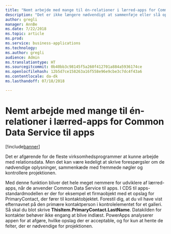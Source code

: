 ```yaml
---
title: "Nemt arbejde med mange til én-relationer i lærred-apps for Common Data Service til apps"
description: "Det er ikke længere nødvendigt at sammenføje eller slå op manuelt. PowerApps udvider automatisk mange til én-relationer, så de nødvendige oplysninger kun er et klik væk."
author: gregli
manager: AnnBe
ms.date: 7/22/2018
ms.topic: article
ms.prod: 
ms.service: business-applications
ms.technology: 
ms.author: gregli
audience: Admin
ms.translationtype: HT
ms.sourcegitcommit: 0b40bb3c98145f5a260f412701a884a5936174ce
ms.openlocfilehash: 12b5d7ce158263a16f558e96e9cbe3c7dc4f43a6
ms.contentlocale: da-dk
ms.lasthandoff: 07/18/2018

---
```

# <a name="easy-to-work-with-many-to-one-relationships-in-canvas-apps-for-common-data-service-for-apps"></a>Nemt arbejde med mange til én-relationer i lærred-apps for Common Data Service til apps


[!include[banner](../../includes/banner.md)]

Det er afgørende for de fleste virksomhedsprogrammer at kunne arbejde med relationsdata. Men det kan være kedeligt at skrive forespørgsler om de nødvendige oplysninger, sammenkæde med fremmede nøgler og kontrollere projektionen.

Med denne funktion bliver det hele meget nemmere for udviklere af lærred-apps, når de anvender Common Data Service til apps. I CDS til apps-standardmodellen er der for eksempel et firmaobjekt med et opslag for PrimaryContact, der fører til kontaktobjektet. Forestil dig, at du vil have vist efternavnet på den primære kontaktperson i kontrolelementet for et galleri. Så skal du blot skrive **ThisItem.PrimaryContact.LastName**. Datakilden for kontakter behøver ikke engang at blive indlæst. PowerApps analyserer appen for at afgøre, hvilke opslag der er acceptable, og for kun at hente de felter, der er nødvendige for projektionen.

